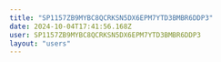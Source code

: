 ```yaml
---
title: "SP1157ZB9MYBC8QCRKSN5DX6EPM7YTD3BMBR6DDP3"
date: 2024-10-04T17:41:56.168Z
user: SP1157ZB9MYBC8QCRKSN5DX6EPM7YTD3BMBR6DDP3
layout: "users"
---
```

    